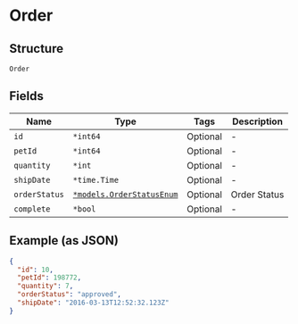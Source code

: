 
# Order

## Structure

`Order`

## Fields

| Name | Type | Tags | Description |
|  --- | --- | --- | --- |
| `id` | `*int64` | Optional | - |
| `petId` | `*int64` | Optional | - |
| `quantity` | `*int` | Optional | - |
| `shipDate` | `*time.Time` | Optional | - |
| `orderStatus` | [`*models.OrderStatusEnum`](../../doc/models/order-status-enum.md) | Optional | Order Status |
| `complete` | `*bool` | Optional | - |

## Example (as JSON)

```json
{
  "id": 10,
  "petId": 198772,
  "quantity": 7,
  "orderStatus": "approved",
  "shipDate": "2016-03-13T12:52:32.123Z"
}
```

